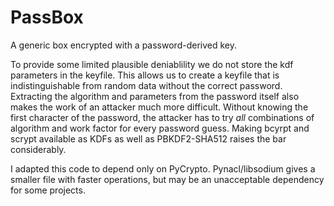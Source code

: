 
PassBox
=======

A generic box encrypted with a password-derived key.

To provide some limited plausible deniablility we do not store the kdf
parameters in the keyfile.  This allows us to create a keyfile that is
indistinguishable from random data without the correct password. Extracting the
algorithm and parameters from the password itself also makes the work of an
attacker much more difficult. Without knowing the first character of the
password, the attacker has to try *all* combinations of algorithm and work
factor for every password guess. Making bcyrpt and scrypt available as KDFs as
well as PBKDF2-SHA512 raises the bar considerably.

I adapted this code to depend only on PyCrypto. Pynacl/libsodium gives a
smaller file with faster operations, but may be an unacceptable dependency for
some projects.

